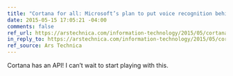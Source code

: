 ```yaml
---
title: "Cortana for all: Microsoft’s plan to put voice recognition behind anything"
date: 2015-05-15 17:05:21 -04:00
comments: false
ref_url: https://arstechnica.com/information-technology/2015/05/cortana-for-all-microsofts-plan-to-put-voice-recognition-behind-anything/
in_reply_to: https://arstechnica.com/information-technology/2015/05/cortana-for-all-microsofts-plan-to-put-voice-recognition-behind-anything/
ref_source: Ars Technica
---
```


Cortana has an API! I can’t wait to start playing with this.
